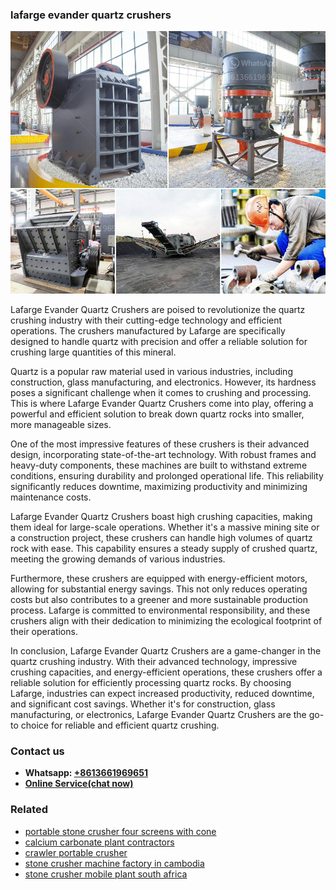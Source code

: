 <h3>lafarge evander quartz crushers</h3><img src='1706766860.jpg' alt=''><p>Lafarge Evander Quartz Crushers are poised to revolutionize the quartz crushing industry with their cutting-edge technology and efficient operations. The crushers manufactured by Lafarge are specifically designed to handle quartz with precision and offer a reliable solution for crushing large quantities of this mineral.</p><p>Quartz is a popular raw material used in various industries, including construction, glass manufacturing, and electronics. However, its hardness poses a significant challenge when it comes to crushing and processing. This is where Lafarge Evander Quartz Crushers come into play, offering a powerful and efficient solution to break down quartz rocks into smaller, more manageable sizes.</p><p>One of the most impressive features of these crushers is their advanced design, incorporating state-of-the-art technology. With robust frames and heavy-duty components, these machines are built to withstand extreme conditions, ensuring durability and prolonged operational life. This reliability significantly reduces downtime, maximizing productivity and minimizing maintenance costs.</p><p>Lafarge Evander Quartz Crushers boast high crushing capacities, making them ideal for large-scale operations. Whether it's a massive mining site or a construction project, these crushers can handle high volumes of quartz rock with ease. This capability ensures a steady supply of crushed quartz, meeting the growing demands of various industries.</p><p>Furthermore, these crushers are equipped with energy-efficient motors, allowing for substantial energy savings. This not only reduces operating costs but also contributes to a greener and more sustainable production process. Lafarge is committed to environmental responsibility, and these crushers align with their dedication to minimizing the ecological footprint of their operations.</p><p>In conclusion, Lafarge Evander Quartz Crushers are a game-changer in the quartz crushing industry. With their advanced technology, impressive crushing capacities, and energy-efficient operations, these crushers offer a reliable solution for efficiently processing quartz rocks. By choosing Lafarge, industries can expect increased productivity, reduced downtime, and significant cost savings. Whether it's for construction, glass manufacturing, or electronics, Lafarge Evander Quartz Crushers are the go-to choice for reliable and efficient quartz crushing.</p><h3>Contact us</h3><ul><li><strong>Whatsapp:&nbsp;<a href="https://wa.me/8613661969651">+8613661969651</a></strong></li><li><a href="https://swt.shibang-china.com/?git&amp;zhl&amp;lafarge evander quartz crushers"><strong>Online Service(chat now)</strong></a></li></ul><h3>Related</h3><ul><li><a href='portable stone crusher four screens with cone.md'>portable stone crusher four screens with cone</a></li><li><a href='calcium carbonate plant contractors.md'>calcium carbonate plant contractors</a></li><li><a href='crawler portable crusher.md'>crawler portable crusher</a></li><li><a href='stone crusher machine factory in cambodia.md'>stone crusher machine factory in cambodia</a></li><li><a href='stone crusher mobile plant south africa.md'>stone crusher mobile plant south africa</a></li></ul>
